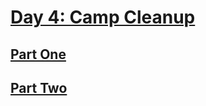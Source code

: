 # [Day 4: Camp Cleanup](https://adventofcode.com/2022/day/4)

## [Part One](https://adventofcode.com/2022/day/4#part1)

## [Part Two](https://adventofcode.com/2022/day/4#part2)
